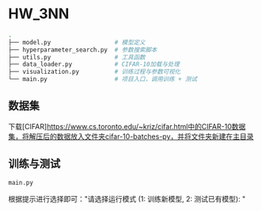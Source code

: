 # HW_3NN

```bash
.
├── model.py                  # 模型定义
├── hyperparameter_search.py  # 参数搜索脚本
├── utils.py                  # 工具函数
├── data_loader.py            # CIFAR-10加载与处理
├── visualization.py          # 训练过程与参数可视化
└── main.py                   # 项目入口，调用训练 + 测试
```

## 数据集
下载[CIFAR]https://www.cs.toronto.edu/~kriz/cifar.html中的CIFAR-10数据集，将解压后的数据放入文件夹cifar-10-batches-py，并将文件夹新建在主目录

## 训练与测试
```bash
main.py
```
根据提示进行选择即可："请选择运行模式 (1: 训练新模型, 2: 测试已有模型): "